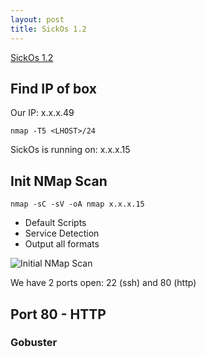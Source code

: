 ```yaml
---
layout: post
title: SickOs 1.2
---
```

[SickOs 1.2](https://www.vulnhub.com/entry/sickos-12,144/)

## Find IP of box
Our IP: x.x.x.49

`nmap -T5 <LHOST>/24`

SickOs is running on: x.x.x.15

## Init NMap Scan

`nmap -sC -sV -oA nmap x.x.x.15`

 - Default Scripts
 - Service Detection
 - Output all formats

![Initial NMap Scan](/images/SickOs/NMap1.JPG)

We have 2 ports open: 22 (ssh) and 80 (http)

## Port 80 - HTTP
### Gobuster
